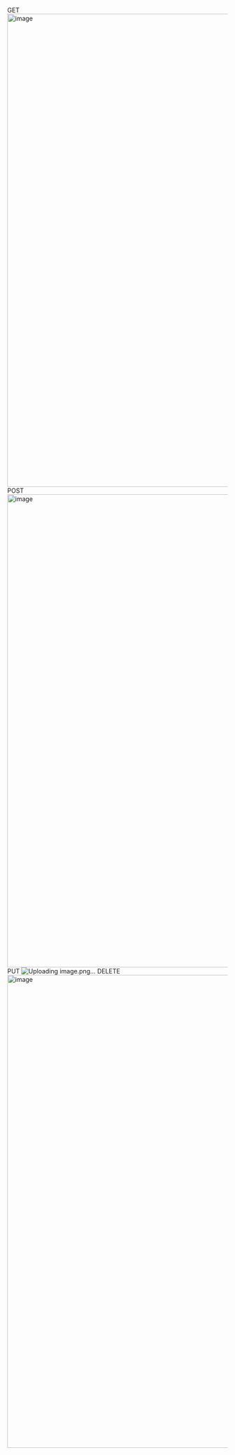 GET <img width="1920" height="1080" alt="image" src="https://github.com/user-attachments/assets/0c42a077-24c2-4844-a266-4db10c59240b" />
POST <img width="1920" height="1080" alt="image" src="https://github.com/user-attachments/assets/450872cf-7765-47c4-a530-83cb104cd9aa" />
PUT ![Uploading image.png…]()
DELETE <img width="1920" height="1080" alt="image" src="https://github.com/user-attachments/assets/4a4dcab1-eed9-4494-8eb0-96bd03308a58" />
